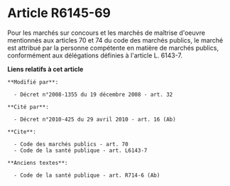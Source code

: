 # Article R6145-69

Pour les marchés sur concours et les marchés de maîtrise d'oeuvre mentionnés aux articles 70 et 74 du code des marchés
publics, le marché est attribué par la personne compétente en matière de marchés publics, conformément aux délégations
définies à l'article L. 6143-7.

**Liens relatifs à cet article**

	**Modifié par**:

	  - Décret n°2008-1355 du 19 décembre 2008 - art. 32

	**Cité par**:

	  - Décret n°2010-425 du 29 avril 2010 - art. 16 (Ab)

	**Cite**:

	  - Code des marchés publics - art. 70
	  - Code de la santé publique - art. L6143-7

	**Anciens textes**:

	  - Code de la santé publique - art. R714-6 (Ab)
